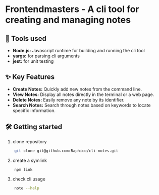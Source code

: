 # Frontendmasters - A cli tool for creating and managing notes

## 🚀 Tools used

-   **Node.js:** Javascript runtime for building and running the cli tool
-   **yargs:** for parsing cli arguments
-   **jest:** for unit testing

## ✨ Key Features

-   **Create Notes:** Quickly add new notes from the command line.
-   **View Notes:** Display all notes directly in the terminal or a web page.
-   **Delete Notes:** Easily remove any note by its identifier.
-   **Search Notes:** Search through notes based on keywords to locate specific information.

## 🛠️ Getting started

1. clone repository

```bash
	git clone git@github.com:Raphico/cli-notes.git
```

2. create a symlink

```bash
	npm link
```

3. check cli usage

```bash
	note --help
```
